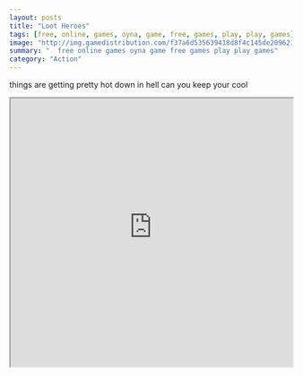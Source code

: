 ```yaml
---
layout: posts
title: "Loot Heroes"
tags: [free, online, games, oyna, game, free, games, play, play, games]
image: "http://img.gamedistribution.com/f37a6d535639418d8f4c145de2096210.jpg"
summary: "  free online games oyna game free games play play games"
category: "Action"
---
```


things are getting pretty hot down in hell can you keep your cool

<iframe width="100%" height="480px;" src="http://flash.gamedistribution.com?game=f37a6d535639418d8f4c145de2096210"></iframe>